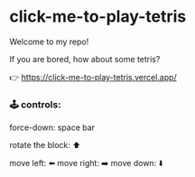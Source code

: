 # click-me-to-play-tetris
Welcome to my repo! 

If you are bored, how about some tetris?

👉 https://click-me-to-play-tetris.vercel.app/

### 🕹 controls:

force-down: space bar

rotate the block: ⬆️

move left: ⬅️
move right: ➡️
move down: ⬇️





